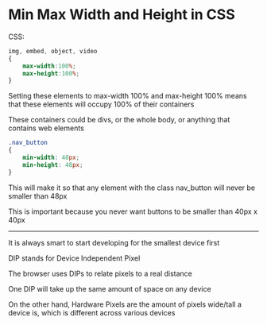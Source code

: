 # Min Max Width and Height in CSS

CSS:

```CSS
img, embed, object, video
{
    max-width:100%;
    max-height:100%;
}
```

Setting these elements to max-width 100% and max-height 100% means that these elements will occupy 100% of their containers

These containers could be divs, or the whole body, or anything that contains web elements

```CSS
.nav_button
{
    min-width: 48px;
    min-height: 48px;
}
```

This will make it so that any element with the class nav_button will never be smaller than 48px

This is important because you never want buttons to be smaller than 40px x 40px

***

It is always smart to start developing for the smallest device first

DIP stands for Device Independent Pixel

The browser uses DIPs to relate pixels to a real distance

One DIP will take up the same amount of space on any device

On the other hand, Hardware Pixels are the amount of pixels wide/tall a device is, which is different across various devices
